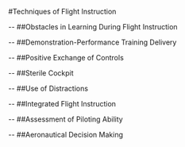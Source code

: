 #Techniques of Flight Instruction


--
##Obstacles in Learning During Flight Instruction



--
##Demonstration-Performance Training Delivery



--
##Positive Exchange of Controls



--
##Sterile Cockpit



--
##Use of Distractions



--
##Integrated Flight Instruction



--
##Assessment of Piloting Ability



--
##Aeronautical Decision Making





